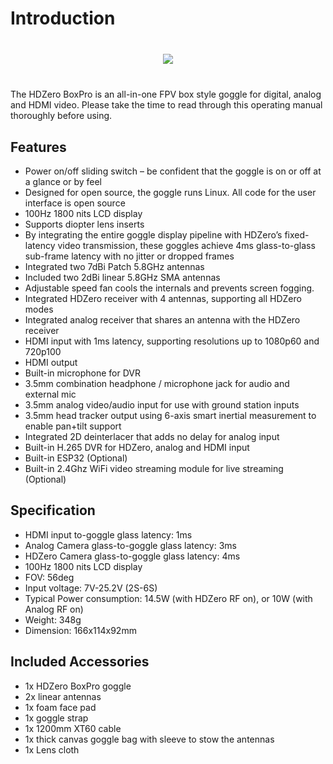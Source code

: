 # Introduction

<div style="display: flex; align-items: center; justify-content: space-around; margin: 40px">
<img src="/boxmedia/image2.png">
</div>
The HDZero BoxPro is an all-in-one FPV box style goggle for digital, analog and HDMI video. Please take the time to read through this operating manual thoroughly before using.

## Features

- Power on/off sliding switch – be confident that the goggle is on or off at a glance or by feel
- Designed for open source, the goggle runs Linux. All code for the user interface is open source
- 100Hz 1800 nits LCD display
- Supports diopter lens inserts
- By integrating the entire goggle display pipeline with HDZero’s fixed-latency video transmission, these goggles achieve 4ms glass-to-glass sub-frame latency with no jitter or dropped frames
- Integrated two 7dBi Patch 5.8GHz antennas
- Included two 2dBi linear 5.8GHz SMA antennas
- Adjustable speed fan cools the internals and prevents screen fogging.
- Integrated HDZero receiver with 4 antennas, supporting all HDZero modes
- Integrated analog receiver that shares an antenna with the HDZero receiver
- HDMI input with 1ms latency, supporting resolutions up to 1080p60 and 720p100
- HDMI output
- Built-in microphone for DVR
- 3.5mm combination headphone / microphone jack for audio and external mic
- 3.5mm analog video/audio input for use with ground station inputs
- 3.5mm head tracker output using 6-axis smart inertial measurement to enable pan+tilt support
- Integrated 2D deinterlacer that adds no delay for analog input
- Built-in H.265 DVR for HDZero, analog and HDMI input
- Built-in ESP32 (Optional)
- Built-in 2.4Ghz WiFi video streaming module for live streaming (Optional)

<div class="page"></div>

## Specification

- HDMI input to-goggle glass latency: 1ms
- Analog Camera glass-to-goggle glass latency: 3ms
- HDZero Camera glass-to-goggle glass latency: 4ms
- 100Hz 1800 nits LCD display
- FOV: 56deg
- Input voltage: 7V-25.2V  (2S-6S)
- Typical Power consumption: 14.5W (with HDZero RF on), or 10W (with Analog RF on)
- Weight: 348g
- Dimension: 166x114x92mm

## Included Accessories

- 1x HDZero BoxPro goggle
- 2x linear antennas
- 1x foam face pad
- 1x goggle strap
- 1x 1200mm XT60 cable
- 1x thick canvas goggle bag with sleeve to stow the antennas
- 1x Lens cloth
